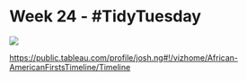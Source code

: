 # Week 24 - #TidyTuesday

![](Week%2024_Dataviz.gif)

https://public.tableau.com/profile/josh.ng#!/vizhome/African-AmericanFirstsTimeline/Timeline

